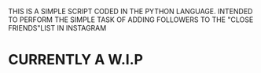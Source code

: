  THIS IS A SIMPLE SCRIPT CODED IN THE PYTHON LANGUAGE.
 INTENDED TO PERFORM THE SIMPLE TASK OF ADDING FOLLOWERS TO THE "CLOSE FRIENDS"LIST IN INSTAGRAM
 # CURRENTLY A W.I.P
